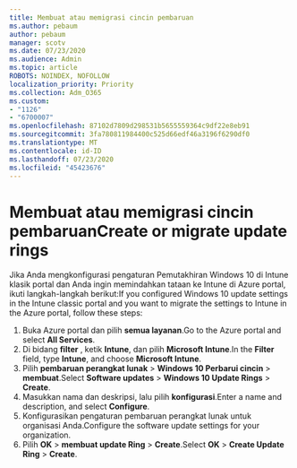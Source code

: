 ```yaml
---
title: Membuat atau memigrasi cincin pembaruan
ms.author: pebaum
author: pebaum
manager: scotv
ms.date: 07/23/2020
ms.audience: Admin
ms.topic: article
ROBOTS: NOINDEX, NOFOLLOW
localization_priority: Priority
ms.collection: Adm_O365
ms.custom:
- "1126"
- "6700007"
ms.openlocfilehash: 87102d7809d298531b5655559364c9df22e8eb91
ms.sourcegitcommit: 3fa780811984400c525d66edf46a3196f6290df0
ms.translationtype: MT
ms.contentlocale: id-ID
ms.lasthandoff: 07/23/2020
ms.locfileid: "45423676"
---
```

# <a name="create-or-migrate-update-rings"></a><span data-ttu-id="c47f4-102">Membuat atau memigrasi cincin pembaruan</span><span class="sxs-lookup"><span data-stu-id="c47f4-102">Create or migrate update rings</span></span>

<span data-ttu-id="c47f4-103">Jika Anda mengkonfigurasi pengaturan Pemutakhiran Windows 10 di Intune klasik portal dan Anda ingin memindahkan tataan ke Intune di Azure portal, ikuti langkah-langkah berikut:</span><span class="sxs-lookup"><span data-stu-id="c47f4-103">If you configured Windows 10 update settings in the Intune classic portal and you want to migrate the settings to Intune in the Azure portal, follow these steps:</span></span>

1.  <span data-ttu-id="c47f4-104">Buka Azure portal dan pilih **semua layanan**.</span><span class="sxs-lookup"><span data-stu-id="c47f4-104">Go to the Azure portal and select  **All Services**.</span></span>
2.  <span data-ttu-id="c47f4-105">Di bidang **filter** , ketik **Intune**, dan pilih **Microsoft Intune**.</span><span class="sxs-lookup"><span data-stu-id="c47f4-105">In the  **Filter**  field, type  **Intune**, and choose  **Microsoft Intune**.</span></span>
3.  <span data-ttu-id="c47f4-106">Pilih **pembaruan perangkat lunak**   >   **Windows 10 Perbarui cincin**   >   **membuat**.</span><span class="sxs-lookup"><span data-stu-id="c47f4-106">Select  **Software updates**  >  **Windows 10 Update Rings**  >  **Create**.</span></span>
4.  <span data-ttu-id="c47f4-107">Masukkan nama dan deskripsi, lalu pilih **konfigurasi**.</span><span class="sxs-lookup"><span data-stu-id="c47f4-107">Enter a name and description, and select  **Configure**.</span></span>
5.  <span data-ttu-id="c47f4-108">Konfigurasikan pengaturan pembaruan perangkat lunak untuk organisasi Anda.</span><span class="sxs-lookup"><span data-stu-id="c47f4-108">Configure the software update settings for your organization.</span></span>
6.  <span data-ttu-id="c47f4-109">Pilih **OK**  >  **membuat update Ring**  >  **Create**.</span><span class="sxs-lookup"><span data-stu-id="c47f4-109">Select  **OK** > **Create Update Ring** > **Create**.</span></span>